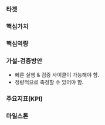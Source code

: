 ### 타겟

### 핵심가치

### 핵심역량

### 가설-검증방안
- 빠른 실행 & 검증 사이클이 가능해야 함.
- 정량적으로 측정할 수 있어야 함.

### 주요지표(KPI)

### 마일스톤